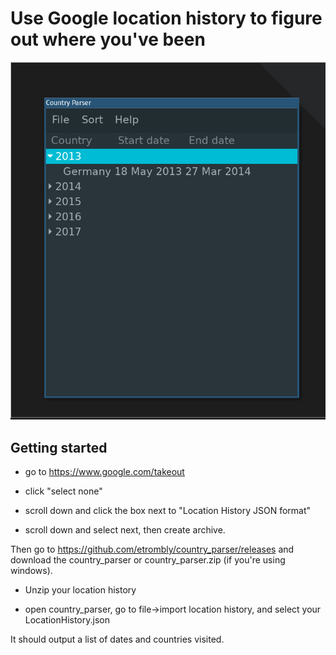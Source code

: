 # Use Google location history to figure out where you've been

![screenshot](/screenshot.png?raw=true "Screenshot")

## Getting started

* go to https://www.google.com/takeout

* click "select none"

* scroll down and click the box next to "Location History  JSON format"

* scroll down and select next, then create archive. 

Then go to https://github.com/etrombly/country_parser/releases and download the country_parser or country_parser.zip (if you're using windows). 

* Unzip your location history

* open country_parser, go to file->import location history, and select your LocationHistory.json

It should output a list of dates and countries visited.